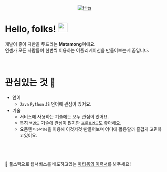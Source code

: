   <div align=center>
	
[![Hits](https://hits.seeyoufarm.com/api/count/incr/badge.svg?url=https%3A%2F%2Fgithub.com%2Fmatamong&count_bg=%236AA4DA&title_bg=%23B4AFAF&icon=&icon_color=%23E7E7E7&title=hits&edge_flat=false)](https://hits.seeyoufarm.com)	
  </div>
  
# Hello, folks! <img src="https://raw.githubusercontent.com/MartinHeinz/MartinHeinz/master/wave.gif" width="30px">
개발이 좋아 자판을 두드리는 **Matamong**이에요. <br>
언젠가 모든 사람들이 한번씩 이용하는 어플리케이션을 만들어보는게 꿈입니다.

<br>

# 관심있는 것 &#128064; 
- 언어
  - `Java` `Python` `JS` 언어에 관심이 있어요.
- 기술
  - 서비스에 사용하는 기술에는 모두 관심이 있어요. 
  - 특히 `백엔드` 기술에 관심이 많지만 `프론트엔드`도 좋아해요.
  - 요즘엔 `머신러닝`을 이용해 이것저것 만들어보며 어디에 활용할까 즐겁게 고민하고있어요.

<br>

# 
&#128587; 풀스택으로 웹서비스를 배포하고있는 [마타몽의 이력서](https://www.notion.so/One-Cycle-c5450c996bb3472a8f5ae1af77cf26e7)를 봐주세요!

